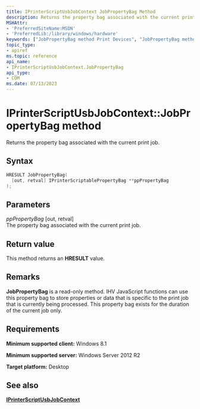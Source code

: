 ```yaml
---
title: IPrinterScriptUsbJobContext JobPropertyBag Method
description: Returns the property bag associated with the current print job.
MSHAttr:
- 'PreferredSiteName:MSDN'
- 'PreferredLib:/library/windows/hardware'
keywords: ["JobPropertyBag method Print Devices", "JobPropertyBag method Print Devices , IPrinterScriptUsbJobContext interface", "IPrinterScriptUsbJobContext interface Print Devices , JobPropertyBag method"]
topic_type:
- apiref
ms.topic: reference
api_name:
- IPrinterScriptUsbJobContext.JobPropertyBag
api_type:
- COM
ms.date: 07/13/2023
---
```


# IPrinterScriptUsbJobContext::JobPropertyBag method

Returns the property bag associated with the current print job.

## Syntax

```cpp
HRESULT JobPropertyBag(
  [out, retval] IPrinterScriptablePropertyBag **ppPropertyBag
);
```

## Parameters

*ppPropertyBag* \[out, retval\]  
The property bag associated with the current print job.

## Return value

This method returns an **HRESULT** value.

## Remarks

**JobPropertyBag** is a read-only method. IHV JavaScript functions can use this property bag to store properties or data that is specific to the print job that is currently being processed. This property bag exists for the duration of the current job only.

## Requirements

**Minimum supported client:** Windows 8.1

**Minimum supported server:** Windows Server 2012 R2

**Target platform:** Desktop

## See also

[**IPrinterScriptUsbJobContext**](iprinterscriptusbjobcontext.md)

